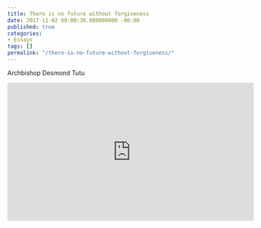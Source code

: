 ```yaml
---
title: There is no future without forgiveness
date: 2017-11-02 09:00:30.000000000 -06:00
published: true
categories:
- Essays
tags: []
permalink: "/there-is-no-future-without-forgiveness/"
---
```

Archbishop Desmond Tutu

<iframe width="560" height="315" src="https://www.youtube.com/embed/12OlAe2Sfes" frameborder="0" allow="autoplay; encrypted-media" allowfullscreen></iframe></p>
